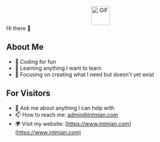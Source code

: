 <div align="center">
  <img align="center" alt="GIF" height="50px" weight="50px"  src="https://media.giphy.com/media/du3J3cXyzhj75IOgvA/giphy.gif" />
</div>
Hi there 👋

## About Me

- 🔭 Coding for fun
- 🌱 Learning anything I want to learn
- 🧭 Focusing on creating what I need but doesn't yet exist

## For Visitors

- 💬 Ask me about anything I can help with
- 📫 How to reach me: admin@intmian.com
- 🌍 Visit my website: [https://www.intmian.com](https://www.intmian.com)
